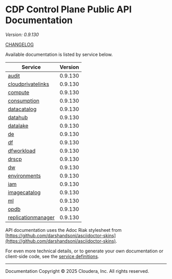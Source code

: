 # CDP Control Plane Public API Documentation

*Version: 0.9.130*

[CHANGELOG](CHANGELOG.md)

Available documentation is listed by service below.

| Service | Version |
| --- | --- |
| [audit](./audit/index.html) | 0.9.130 |
| [cloudprivatelinks](./cloudprivatelinks/index.html) | 0.9.130 |
| [compute](./compute/index.html) | 0.9.130 |
| [consumption](./consumption/index.html) | 0.9.130 |
| [datacatalog](./datacatalog/index.html) | 0.9.130 |
| [datahub](./datahub/index.html) | 0.9.130 |
| [datalake](./datalake/index.html) | 0.9.130 |
| [de](./de/index.html) | 0.9.130 |
| [df](./df/index.html) | 0.9.130 |
| [dfworkload](./dfworkload/index.html) | 0.9.130 |
| [drscp](./drscp/index.html) | 0.9.130 |
| [dw](./dw/index.html) | 0.9.130 |
| [environments](./environments/index.html) | 0.9.130 |
| [iam](./iam/index.html) | 0.9.130 |
| [imagecatalog](./imagecatalog/index.html) | 0.9.130 |
| [ml](./ml/index.html) | 0.9.130 |
| [opdb](./opdb/index.html) | 0.9.130 |
| [replicationmanager](./replicationmanager/index.html) | 0.9.130 |

API documentation uses the Adoc Riak stylesheet from
[https://github.com/darshandsoni/asciidoctor-skins](https://github.com/darshandsoni/asciidoctor-skins).

For even more technical details, or to generate your own documentation or client-side code, see the
[service definitions](swagger/).

----

Documentation Copyright © 2025 Cloudera, Inc. All rights reserved.

